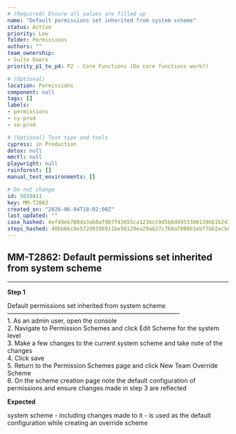 ```yaml
---
# (Required) Ensure all values are filled up
name: "Default permissions set inherited from system scheme"
status: Active
priority: Low
folder: Permissions
authors: ""
team_ownership: 
- Suite Users
priority_p1_to_p4: P2 - Core Functions (Do core functions work?)

# (Optional)
location: Permissions
component: null
tags: []
labels: 
- permissions
- cy-prod
- se-prod

# (Optional) Test type and tools
cypress: in Production
detox: null
mmctl: null
playwright: null
rainforest: []
manual_test_environments: []

# Do not change
id: 5659411
key: MM-T2862
created_on: "2020-06-04T18:02:08Z"
last_updated: ""
case_hashed: 4ef49eb780da3ab0af9b7f43655ca1236cc9d5b6d49533001396b1b2434469e21cdd2b308e058081a5fa3c4144374618
steps_hashed: 40bb66c0e572d9196911be56129ea29a627c760a7009b1ebf7bb2ecb8d7bab6bb08412b4e6c318204e2e106031ababc6
---
```


<!-- (Auto-generated) Based on frontmatter's "key" and "name" -->

## MM-T2862: Default permissions set inherited from system scheme

---

**Step 1**

Default permissions set inherited from system scheme\
————————————————————————————\
1\. As an admin user, open the console\
2\. Navigate to Permission Schemes and click Edit Scheme for the system level\
3\. Make a few changes to the current system scheme and take note of the changes\
4\. Click save\
5\. Return to the Permission Schemes page and click New Team Override Scheme\
6\. On the scheme creation page note the default configuration of permissions and ensure changes made in step 3 are reflected

**Expected**

system scheme - including changes made to it - is used as the default configuration while creating an override scheme
